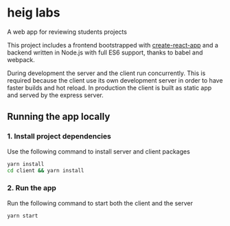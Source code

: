 # heig labs
A web app for reviewing students projects

This project includes a frontend bootstrapped with [create-react-app](https://github.com/facebook/create-react-app) and a backend written in Node.js with full ES6 support, thanks to babel and webpack.

During development the server and the client run concurrently. This is required because the client use its own development server in order to have faster builds and hot reload. In production the client is built as static app and served by the express server.

## Running the app locally

### 1. Install project dependencies

Use the following command to install server and client packages

```sh
yarn install
cd client && yarn install
```

### 2. Run the app

Run the following command to start both the client and the server

```
yarn start
```

